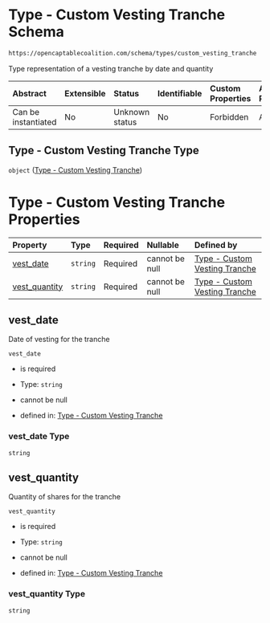 # Type - Custom Vesting Tranche Schema

```txt
https://opencaptablecoalition.com/schema/types/custom_vesting_tranche
```

Type representation of a vesting tranche by date and quantity

| Abstract            | Extensible | Status         | Identifiable | Custom Properties | Additional Properties | Access Restrictions | Defined In                                                                                                     |
| :------------------ | :--------- | :------------- | :----------- | :---------------- | :-------------------- | :------------------ | :------------------------------------------------------------------------------------------------------------- |
| Can be instantiated | No         | Unknown status | No           | Forbidden         | Allowed               | none                | [CustomVestingTranche.schema.json](../../schema/types/CustomVestingTranche.schema.json "open original schema") |

## Type - Custom Vesting Tranche Type

`object` ([Type - Custom Vesting Tranche](customvestingtranche.md))

# Type - Custom Vesting Tranche Properties

| Property                        | Type     | Required | Nullable       | Defined by                                                                                                                                                                          |
| :------------------------------ | :------- | :------- | :------------- | :---------------------------------------------------------------------------------------------------------------------------------------------------------------------------------- |
| [vest_date](#vest_date)         | `string` | Required | cannot be null | [Type - Custom Vesting Tranche](customvestingtranche-properties-vest_date.md "https://opencaptablecoalition.com/schema/types/custom_vesting_tranche#/properties/vest_date")         |
| [vest_quantity](#vest_quantity) | `string` | Required | cannot be null | [Type - Custom Vesting Tranche](customvestingtranche-properties-vest_quantity.md "https://opencaptablecoalition.com/schema/types/custom_vesting_tranche#/properties/vest_quantity") |

## vest_date

Date of vesting for the tranche

`vest_date`

*   is required

*   Type: `string`

*   cannot be null

*   defined in: [Type - Custom Vesting Tranche](customvestingtranche-properties-vest_date.md "https://opencaptablecoalition.com/schema/types/custom_vesting_tranche#/properties/vest_date")

### vest_date Type

`string`

## vest_quantity

Quantity of shares for the tranche

`vest_quantity`

*   is required

*   Type: `string`

*   cannot be null

*   defined in: [Type - Custom Vesting Tranche](customvestingtranche-properties-vest_quantity.md "https://opencaptablecoalition.com/schema/types/custom_vesting_tranche#/properties/vest_quantity")

### vest_quantity Type

`string`
